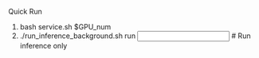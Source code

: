 Quick Run
1) bash service.sh $GPU_num
2) ./run_inference_background.sh run <input> <output>  # Run inference only
